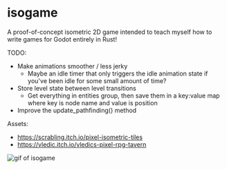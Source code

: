 # isogame

A proof-of-concept isometric 2D game intended to teach myself how to write games for Godot entirely in Rust!

TODO:

- Make animations smoother / less jerky
	- Maybe an idle timer that only triggers the idle animation state if you've been idle for some small amount of time?
- Store level state between level transitions
	- Get everything in entities group, then save them in a key:value map where key is node name and value is position
- Improve the update_pathfinding() method

Assets:

- https://scrabling.itch.io/pixel-isometric-tiles
- https://vledic.itch.io/vledics-pixel-rpg-tavern

![gif of isogame](isogame.gif)
